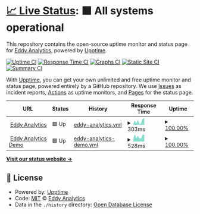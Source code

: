 # [📈 Live Status](https://EddyAnalytics.github.io/status): <!--live status--> **🟩 All systems operational**

This repository contains the open-source uptime monitor and status page for [Eddy Analytics](https://eddy-analytics.org), powered by [Upptime](https://github.com/upptime/upptime).

[![Uptime CI](https://github.com/EddyAnalytics/status/workflows/Uptime%20CI/badge.svg)](https://github.com/EddyAnalytics/status/actions?query=workflow%3A%22Uptime+CI%22)
[![Response Time CI](https://github.com/EddyAnalytics/status/workflows/Response%20Time%20CI/badge.svg)](https://github.com/EddyAnalytics/status/actions?query=workflow%3A%22Response+Time+CI%22)
[![Graphs CI](https://github.com/EddyAnalytics/status/workflows/Graphs%20CI/badge.svg)](https://github.com/EddyAnalytics/status/actions?query=workflow%3A%22Graphs+CI%22)
[![Static Site CI](https://github.com/EddyAnalytics/status/workflows/Static%20Site%20CI/badge.svg)](https://github.com/EddyAnalytics/status/actions?query=workflow%3A%22Static+Site+CI%22)
[![Summary CI](https://github.com/EddyAnalytics/status/workflows/Summary%20CI/badge.svg)](https://github.com/EddyAnalytics/status/actions?query=workflow%3A%22Summary+CI%22)

With [Upptime](https://upptime.js.org), you can get your own unlimited and free uptime monitor and status page, powered entirely by a GitHub repository. We use [Issues](https://github.com/EddyAnalytics/status/issues) as incident reports, [Actions](https://github.com/EddyAnalytics/status/actions) as uptime monitors, and [Pages](https://EddyAnalytics.github.io/status) for the status page.

<!--start: status pages-->
<!-- This summary is generated by Upptime (https://github.com/upptime/upptime) -->
<!-- Do not edit this manually, your changes will be overwritten -->
<!-- prettier-ignore -->
| URL | Status | History | Response Time | Uptime |
| --- | ------ | ------- | ------------- | ------ |
| <img alt="" src="https://favicons.githubusercontent.com/www.eddy-analytics.org" height="13"> [Eddy Analytics](https://www.eddy-analytics.org/) | 🟩 Up | [eddy-analytics.yml](https://github.com/EddyAnalytics/status/commits/HEAD/history/eddy-analytics.yml) | <details><summary><img alt="Response time graph" src="./graphs/eddy-analytics/response-time-week.png" height="20"> 303ms</summary><br><a href="https://EddyAnalytics.github.io/status/history/eddy-analytics"><img alt="Response time 457" src="https://img.shields.io/endpoint?url=https%3A%2F%2Fraw.githubusercontent.com%2FEddyAnalytics%2Fstatus%2FHEAD%2Fapi%2Feddy-analytics%2Fresponse-time.json"></a><br><a href="https://EddyAnalytics.github.io/status/history/eddy-analytics"><img alt="24-hour response time 440" src="https://img.shields.io/endpoint?url=https%3A%2F%2Fraw.githubusercontent.com%2FEddyAnalytics%2Fstatus%2FHEAD%2Fapi%2Feddy-analytics%2Fresponse-time-day.json"></a><br><a href="https://EddyAnalytics.github.io/status/history/eddy-analytics"><img alt="7-day response time 303" src="https://img.shields.io/endpoint?url=https%3A%2F%2Fraw.githubusercontent.com%2FEddyAnalytics%2Fstatus%2FHEAD%2Fapi%2Feddy-analytics%2Fresponse-time-week.json"></a><br><a href="https://EddyAnalytics.github.io/status/history/eddy-analytics"><img alt="30-day response time 358" src="https://img.shields.io/endpoint?url=https%3A%2F%2Fraw.githubusercontent.com%2FEddyAnalytics%2Fstatus%2FHEAD%2Fapi%2Feddy-analytics%2Fresponse-time-month.json"></a><br><a href="https://EddyAnalytics.github.io/status/history/eddy-analytics"><img alt="1-year response time 457" src="https://img.shields.io/endpoint?url=https%3A%2F%2Fraw.githubusercontent.com%2FEddyAnalytics%2Fstatus%2FHEAD%2Fapi%2Feddy-analytics%2Fresponse-time-year.json"></a></details> | <details><summary><a href="https://EddyAnalytics.github.io/status/history/eddy-analytics">100.00%</a></summary><a href="https://EddyAnalytics.github.io/status/history/eddy-analytics"><img alt="All-time uptime 99.98%" src="https://img.shields.io/endpoint?url=https%3A%2F%2Fraw.githubusercontent.com%2FEddyAnalytics%2Fstatus%2FHEAD%2Fapi%2Feddy-analytics%2Fuptime.json"></a><br><a href="https://EddyAnalytics.github.io/status/history/eddy-analytics"><img alt="24-hour uptime 100.00%" src="https://img.shields.io/endpoint?url=https%3A%2F%2Fraw.githubusercontent.com%2FEddyAnalytics%2Fstatus%2FHEAD%2Fapi%2Feddy-analytics%2Fuptime-day.json"></a><br><a href="https://EddyAnalytics.github.io/status/history/eddy-analytics"><img alt="7-day uptime 100.00%" src="https://img.shields.io/endpoint?url=https%3A%2F%2Fraw.githubusercontent.com%2FEddyAnalytics%2Fstatus%2FHEAD%2Fapi%2Feddy-analytics%2Fuptime-week.json"></a><br><a href="https://EddyAnalytics.github.io/status/history/eddy-analytics"><img alt="30-day uptime 99.96%" src="https://img.shields.io/endpoint?url=https%3A%2F%2Fraw.githubusercontent.com%2FEddyAnalytics%2Fstatus%2FHEAD%2Fapi%2Feddy-analytics%2Fuptime-month.json"></a><br><a href="https://EddyAnalytics.github.io/status/history/eddy-analytics"><img alt="1-year uptime 99.98%" src="https://img.shields.io/endpoint?url=https%3A%2F%2Fraw.githubusercontent.com%2FEddyAnalytics%2Fstatus%2FHEAD%2Fapi%2Feddy-analytics%2Fuptime-year.json"></a></details>
| <img alt="" src="https://favicons.githubusercontent.com/app.eddy-analytics.org" height="13"> [Eddy Analytics Demo](https://app.eddy-analytics.org/) | 🟩 Up | [eddy-analytics-demo.yml](https://github.com/EddyAnalytics/status/commits/HEAD/history/eddy-analytics-demo.yml) | <details><summary><img alt="Response time graph" src="./graphs/eddy-analytics-demo/response-time-week.png" height="20"> 528ms</summary><br><a href="https://EddyAnalytics.github.io/status/history/eddy-analytics-demo"><img alt="Response time 772" src="https://img.shields.io/endpoint?url=https%3A%2F%2Fraw.githubusercontent.com%2FEddyAnalytics%2Fstatus%2FHEAD%2Fapi%2Feddy-analytics-demo%2Fresponse-time.json"></a><br><a href="https://EddyAnalytics.github.io/status/history/eddy-analytics-demo"><img alt="24-hour response time 606" src="https://img.shields.io/endpoint?url=https%3A%2F%2Fraw.githubusercontent.com%2FEddyAnalytics%2Fstatus%2FHEAD%2Fapi%2Feddy-analytics-demo%2Fresponse-time-day.json"></a><br><a href="https://EddyAnalytics.github.io/status/history/eddy-analytics-demo"><img alt="7-day response time 528" src="https://img.shields.io/endpoint?url=https%3A%2F%2Fraw.githubusercontent.com%2FEddyAnalytics%2Fstatus%2FHEAD%2Fapi%2Feddy-analytics-demo%2Fresponse-time-week.json"></a><br><a href="https://EddyAnalytics.github.io/status/history/eddy-analytics-demo"><img alt="30-day response time 574" src="https://img.shields.io/endpoint?url=https%3A%2F%2Fraw.githubusercontent.com%2FEddyAnalytics%2Fstatus%2FHEAD%2Fapi%2Feddy-analytics-demo%2Fresponse-time-month.json"></a><br><a href="https://EddyAnalytics.github.io/status/history/eddy-analytics-demo"><img alt="1-year response time 772" src="https://img.shields.io/endpoint?url=https%3A%2F%2Fraw.githubusercontent.com%2FEddyAnalytics%2Fstatus%2FHEAD%2Fapi%2Feddy-analytics-demo%2Fresponse-time-year.json"></a></details> | <details><summary><a href="https://EddyAnalytics.github.io/status/history/eddy-analytics-demo">100.00%</a></summary><a href="https://EddyAnalytics.github.io/status/history/eddy-analytics-demo"><img alt="All-time uptime 99.55%" src="https://img.shields.io/endpoint?url=https%3A%2F%2Fraw.githubusercontent.com%2FEddyAnalytics%2Fstatus%2FHEAD%2Fapi%2Feddy-analytics-demo%2Fuptime.json"></a><br><a href="https://EddyAnalytics.github.io/status/history/eddy-analytics-demo"><img alt="24-hour uptime 100.00%" src="https://img.shields.io/endpoint?url=https%3A%2F%2Fraw.githubusercontent.com%2FEddyAnalytics%2Fstatus%2FHEAD%2Fapi%2Feddy-analytics-demo%2Fuptime-day.json"></a><br><a href="https://EddyAnalytics.github.io/status/history/eddy-analytics-demo"><img alt="7-day uptime 100.00%" src="https://img.shields.io/endpoint?url=https%3A%2F%2Fraw.githubusercontent.com%2FEddyAnalytics%2Fstatus%2FHEAD%2Fapi%2Feddy-analytics-demo%2Fuptime-week.json"></a><br><a href="https://EddyAnalytics.github.io/status/history/eddy-analytics-demo"><img alt="30-day uptime 100.00%" src="https://img.shields.io/endpoint?url=https%3A%2F%2Fraw.githubusercontent.com%2FEddyAnalytics%2Fstatus%2FHEAD%2Fapi%2Feddy-analytics-demo%2Fuptime-month.json"></a><br><a href="https://EddyAnalytics.github.io/status/history/eddy-analytics-demo"><img alt="1-year uptime 99.55%" src="https://img.shields.io/endpoint?url=https%3A%2F%2Fraw.githubusercontent.com%2FEddyAnalytics%2Fstatus%2FHEAD%2Fapi%2Feddy-analytics-demo%2Fuptime-year.json"></a></details>

<!--end: status pages-->

[**Visit our status website →**](https://EddyAnalytics.github.io/status)

## 📄 License

- Powered by: [Upptime](https://github.com/upptime/upptime)
- Code: [MIT](./LICENSE) © [Eddy Analytics](https://eddy-analytics.org)
- Data in the `./history` directory: [Open Database License](https://opendatacommons.org/licenses/odbl/1-0/)
